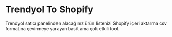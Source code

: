 # Trendyol To Shopify
Trendyol satıcı panelinden alacağınız ürün listenizi Shopify içeri aktarma csv formatına çevirmeye yarayan basit ama çok etkili tool.
